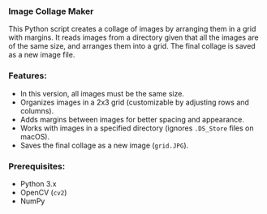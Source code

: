 ### Image Collage Maker

This Python script creates a collage of images by arranging them in a grid with margins. It reads images from a directory given that all the images are of the same size, and arranges them into a grid. The final collage is saved as a new image file.

### Features:
- In this version, all images must be the same size.
- Organizes images in a 2x3 grid (customizable by adjusting rows and columns).
- Adds margins between images for better spacing and appearance.
- Works with images in a specified directory (ignores `.DS_Store` files on macOS).
- Saves the final collage as a new image (`grid.JPG`).

### Prerequisites:
- Python 3.x
- OpenCV (`cv2`)
- NumPy
